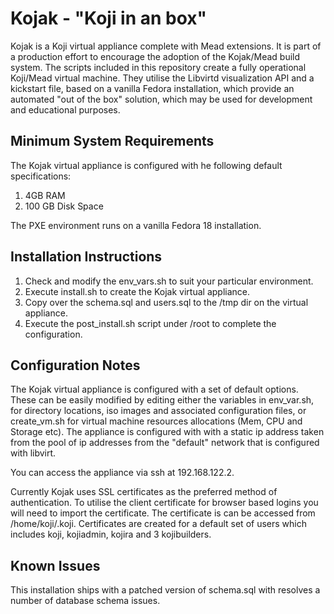 Kojak - "Koji in an box"
========================

Kojak is a Koji virtual appliance complete with Mead extensions.  It is part of a production effort to encourage the
adoption of the Kojak/Mead build system.  The scripts included in this repository create a fully operational Koji/Mead
virtual machine.  They utilise the Libvirtd visualization API and a kickstart file, based on a vanilla
Fedora installation, which provide an automated "out of the box" solution, which may be used for development and
educational purposes.

Minimum System Requirements
---------------------------

The Kojak virtual appliance is configured with he following default specifications:

1. 4GB RAM
2. 100 GB Disk Space

The PXE environment runs on a vanilla Fedora 18 installation.

Installation Instructions
------------------------

1.  Check and modify the env_vars.sh to suit your particular environment.
2.  Execute install.sh to create the Kojak virtual appliance.
3.  Copy over the schema.sql and users.sql to the /tmp dir on the virtual appliance.
4.  Execute the post_install.sh script under /root to complete the configuration.

Configuration Notes
-------------------

The Kojak virtual appliance is configured with a set of default options.  These can be easily modified by editing either
the variables in env_var.sh, for directory locations, iso images and associated configuration files, or create_vm.sh for
virtual machine resources allocations (Mem, CPU and Storage etc).  The appliance is configured with with a static ip
address taken from the pool of ip addresses from the "default" network that is configured with libvirt.

You can access the appliance via ssh at 192.168.122.2.

Currently Kojak uses SSL certificates as the preferred method of authentication. To utilise the client certificate for
browser based logins you will need to import the certificate. The certificate is can be accessed from /home/koji/.koji.
Certificates are created for a default set of users which includes koji, kojiadmin, kojira and 3 kojibuilders.

Known Issues
------------

This installation ships with a patched version of schema.sql with resolves a number of database schema issues.

